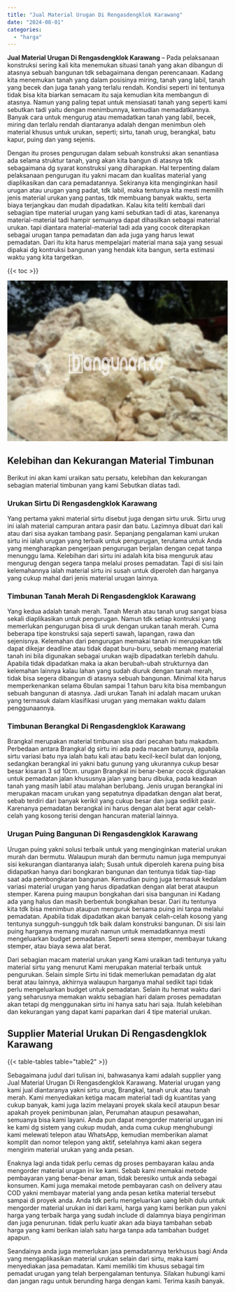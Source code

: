```yaml
---
title: "Jual Material Urugan Di Rengasdengklok Karawang"
date: "2024-08-01"
categories: 
  - "harga"
---
```


**Jual Material Urugan Di Rengasdengklok Karawang** – Pada pelaksanaan konstruksi sering kali kita menemukan situasi tanah yang akan dibangun di atasnya sebuah bangunan tdk sebagaimana dengan perencanaan. Kadang kita menemukan tanah yang dalam posisinya miring, tanah yang labil, tanah yang becek dan juga tanah yang terlalu rendah. Kondisi seperti ini tentunya tidak bisa kita biarkan semacam itu saja kemudian kita membangun di atasnya. Namun yang paling tepat untuk mensiasati tanah yang seperti kami sebutkan tadi yaitu dengan menimbunnya, kemudian memadatkannya. Banyak cara untuk mengurug atau memadatkan tanah yang labil, becek, miring dan terlalu rendah diantaranya adalah dengan menimbun oleh material khusus untuk urukan, seperti; sirtu, tanah urug, berangkal, batu kapur, puing dan yang sejenis.

Dengan itu proses pengurugan dalam sebuah konstruksi akan senantiasa ada selama struktur tanah, yang akan kita bangun di atasnya tdk sebagaimana dg syarat konstruksi yang diharapkan. Hal terpenting dalam pelaksanaan pengurugan itu yakni macam dan kualitas material yang diaplikasikan dan cara pemadatannya. Sekiranya kita menginginkan hasil urugan atau urugan yang padat, tdk labil, maka tentunya kita mesti memilih jenis material urukan yang pantas, tdk membuang banyak waktu, serta biaya terjangkau dan mudah dipadatkan. Kalau kita teliti kembali dari sebagian tipe material urugan yang kami sebutkan tadi di atas, karenanya material-material tadi hampir semuanya dapat dihasilkan sebagai material urukan. tapi diantara material-material tadi ada yang cocok diterapkan sebagai urugan tanpa pemadatan dan ada juga yang harus lewat pemadatan. Dari itu kita harus mempelajari material mana saja yang sesuai dipakai dg kontruksi bangunan yang hendak kita bangun, serta estimasi waktu yang kita targetkan.

{{< toc >}}

![Jual Material Urugan Di Rengasdengklok Karawang](/images/jual-urugan-28.png)

## Kelebihan dan Kekurangan Material Timbunan

Berikut ini akan kami uraikan satu persatu, kelebihan dan kekurangan sebagian material timbunan yang kami Sebutkan diatas tadi.

### Urukan Sirtu Di Rengasdengklok Karawang

Yang pertama yakni material sirtu disebut juga dengan sirtu uruk. Sirtu urug ini ialah material campuran antara pasir dan batu. Lazimnya dibuat dari kali atau dari sisa ayakan tambang pasir. Sepanjang pengalaman kami urukan sirtu ini ialah urugan yang terbaik untuk pengurugan, terutama untuk Anda yang mengharapkan pengerjaan pengurugan berjalan dengan cepat tanpa menunggu lama. Kelebihan dari sirtu ini adalah kita bisa menguruk atau mengurug dengan segera tanpa melalui proses pemadatan. Tapi di sisi lain kelemahannya ialah material sirtu ini susah untuk diperoleh dan harganya yang cukup mahal dari jenis material urugan lainnya.

### Timbunan Tanah Merah Di Rengasdengklok Karawang

Yang kedua adalah tanah merah. Tanah Merah atau tanah urug sangat biasa sekali diaplikasikan untuk pengurugan. Namun tdk setiap kontruksi yang memerlukan pengurugan bisa di uruk dengan urukan tanah merah. Cuma beberapa tipe konstruksi saja seperti sawah, lapangan, rawa dan sejenisnya. Kelemahan dari pengurugan memakai tanah ini merupakan tdk dapat dikejar deadline atau tidak dapat buru-buru, sebab memang material tanah ini bila digunakan sebagai urukan wajib dipadatkan terlebih dahulu. Apabila tidak dipadatkan maka ia akan berubah-ubah strukturnya dan kelemahan lainnya kalau lahan yang sudah diuruk dengan tanah merah, tidak bisa segera dibangun di atasnya sebuah bangunan. Minimal kita harus memperkenankan selama 6bulan sampai 1 tahun baru kita bisa membangun sebuah bangunan di atasnya. Jadi urukan Tanah ini adalah macam urukan yang termasuk dalam klasifikasi urugan yang memakan waktu dalam penggunaannya.

### Timbunan Berangkal Di Rengasdengklok Karawang

Brangkal merupakan material timbunan sisa dari pecahan batu makadam. Perbedaan antara Brangkal dg sirtu ini ada pada macam batunya, apabila sirtu variasi batu nya ialah batu kali atau batu kecil-kecil bulat dan lonjong, sedangkan berangkal ini yakni batu gunung yang ukurannya cukup besar besar kisaran 3 sd 10cm. urugan Brangkal ini benar-benar cocok digunakan untuk pemadatan jalan khususnya jalan yang baru dibuka, pada keadaan tanah yang masih labil atau malahan berlubang. Jenis urugan berangkal ini merupakan macam urukan yang sepatutnya dipadatkan dengan alat berat, sebab terdiri dari banyak kerikil yang cukup besar dan juga sedikit pasir. Karenanya pemadatan berangkal ini harus dengan alat berat agar celah-celah yang kosong terisi dengan hancuran material lainnya.

### Urugan Puing Bangunan Di Rengasdengklok Karawang

Urugan puing yakni solusi terbaik untuk yang menginginkan material urukan murah dan bermutu. Walaupun murah dan bermutu namun juga mempunyai sisi kekurangan diantaranya ialah; Susah untuk diperoleh karena puing bisa didapatkan hanya dari bongkaran bangunan dan tentunya tidak tiap-tiap saat ada pembongkaran bangunan. Kemudian puing juga termasuk kedalam variasi material urugan yang harus dipadatkan dengan alat berat ataupun stemper. Karena puing maupun bongkahan dari sisa bangunan ini Kadang ada yang halus dan masih berbentuk bongkahan besar. Dari itu tentunya kita tdk bisa menimbun ataupun menguruk bersama puing ini tanpa melalui pemadatan. Apabila tidak dipadatkan akan banyak celah-celah kosong yang tentunya sungguh-sungguh tdk baik dalam konstruksi bangunan. Di sisi lain puing harganya memang murah namun untuk memadatkannya mesti mengeluarkan budget pemadatan. Seperti sewa stemper, membayar tukang stemper, atau biaya sewa alat berat.

Dari sebagian macam material urukan yang Kami uraikan tadi tentunya yaitu material sirtu yang menurut Kami merupakan material terbaik untuk pengurukan. Selain simple Sirtu ini tidak memerlukan pemadatan dg alat berat atau lainnya, akhirnya walaupun harganya mahal sedikit tapi tidak perlu mengeluarkan budget untuk pemadatan. Selain itu hemat waktu dari yang seharusnya memakan waktu sebagian hari dalam proses pemadatan akan tetapi dg menggunakan sirtu ini hanya satu hari saja. Itulah kelebihan dan kekurangan yang dapat kami paparkan dari 4 tipe material urukan.

## Supplier Material Urukan Di Rengasdengklok Karawang

{{< table-tables table="table2" >}}

Sebagaimana judul dari tulisan ini, bahwasanya kami adalah supplier yang Jual Material Urugan Di Rengasdengklok Karawang. Material urugan yang kami jual diantaranya yakni sirtu urug, Brangkal, tanah uruk atau tanah merah. Kami menyediakan ketiga macam material tadi dg kuantitas yang cukup banyak, kami juga lazim melayani proyek skala kecil ataupun besar apakah proyek penimbunan jalan, Perumahan ataupun pesawahan, semuanya bisa kami layani. Anda pun dapat mengorder material urugan ini ke kami dg sistem yang cukup mudah, anda cuma cukup menghubungi kami melewati telepon atau WhatsApp, kemudian memberikan alamat komplit dan nomor telepon yang aktif, setelahnya kami akan segera mengirim material urukan yang anda pesan.

Enaknya lagi anda tidak perlu cemas dg proses pembayaran kalau anda mengorder material urugan ini ke kami. Sebab kami memakai metode pembayaran yang benar-benar aman, tidak beresiko untuk anda sebagai konsumen. Kami juga memakai metode pembayaran cash on delivery atau COD yakni membayar material yang anda pesan ketika material tersebut sampai di proyek anda. Anda tdk perlu mengeluarkan uang lebih dulu untuk mengorder material urukan ini dari kami, harga yang kami berikan pun yakni harga yang terbaik harga yang sudah include di dalamnya biaya pengiriman dan juga penurunan. tidak perlu kuatir akan ada biaya tambahan sebab harga yang kami berikan ialah satu harga tanpa ada tambahan budget apapun.

Seandainya anda juga memerlukan jasa pemadatannya terkhusus bagi Anda yang mengaplikasikan material urukan selain dari sirtu, maka kami menyediakan jasa pemadatan. Kami memiliki tim khusus sebagai tim pemadat urugan yang telah berpengalaman tentunya. Silakan hubungi kami dan jangan ragu untuk berunding harga dengan kami. Terima kasih banyak.
